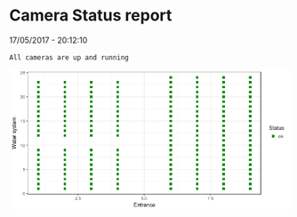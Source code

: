 Camera Status report
================
17/05/2017 - 20:12:10

    All cameras are up and running

![](camreport_files/figure-markdown_github/unnamed-chunk-2-1.png)
